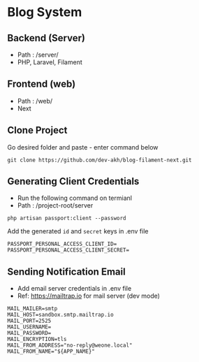 # Blog System

## Backend (Server)
- Path : /server/
- PHP, Laravel, Filament

## Frontend (web)
- Path : /web/
- Next

## Clone Project
Go desired folder and paste - enter command below
```
git clone https://github.com/dev-akh/blog-filament-next.git
```

## Generating Client Credentials
- Run the following command on termianl 
- Path : /project-root/server
```
php artisan passport:client --password
```
Add the generated `id` and `secret` keys in .env file
```
PASSPORT_PERSONAL_ACCESS_CLIENT_ID=
PASSPORT_PERSONAL_ACCESS_CLIENT_SECRET=
```
## Sending Notification Email 
- Add email server credentials in .env file 
- Ref: https://mailtrap.io for mail server (dev mode)
```
MAIL_MAILER=smtp
MAIL_HOST=sandbox.smtp.mailtrap.io
MAIL_PORT=2525
MAIL_USERNAME=
MAIL_PASSWORD=
MAIL_ENCRYPTION=tls
MAIL_FROM_ADDRESS="no-reply@weone.local"
MAIL_FROM_NAME="${APP_NAME}"
```
